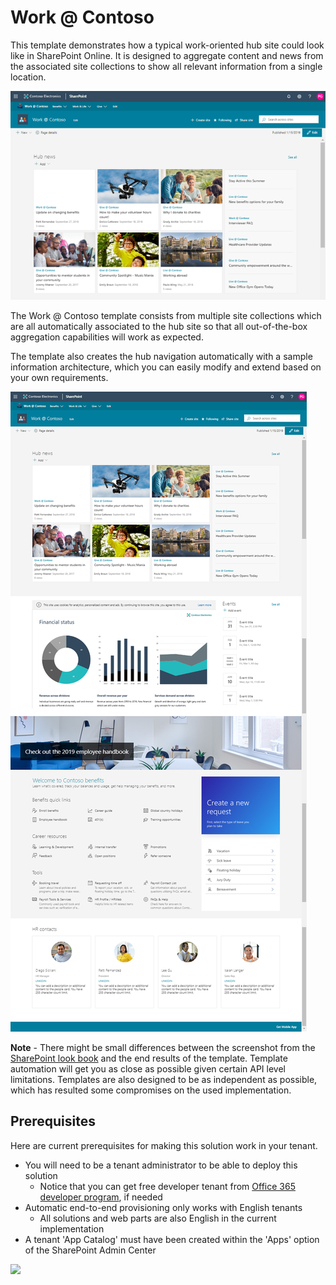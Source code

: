 # Work @ Contoso

This template demonstrates how a typical work-oriented hub site could look like in SharePoint Online. It is designed to aggregate content and news from the associated site collections to show all relevant information from a single location.

![Work at Contoso top pic](./top-work-at-contoso.png)

The Work @ Contoso template consists from multiple site collections which are all automatically associated to the hub site so that all out-of-the-box aggregation capabilities will work as expected.

The template also creates the hub navigation automatically with a sample information architecture, which you can easily modify and extend based on your own requirements.

![Work at Contoso pic](./full-layout-work-at-contoso.png)

**Note** - There might be small differences between the screenshot from the [SharePoint look book](https://spdesign.azurewebsites.net) and the end results of the template. Template automation will get you as close as possible given certain API level limitations. Templates are also designed to be as independent as possible, which has resulted some compromises on the used implementation.

## Prerequisites

Here are current prerequisites for making this solution work in your tenant.

- You will need to be a tenant administrator to be able to deploy this solution
    - Notice that you can get free developer tenant from [Office 365 developer program](https://developer.microsoft.com/en-us/office/dev-program), if needed
- Automatic end-to-end provisioning only works with English tenants
    - All solutions and web parts are also English in the current implementation
- A tenant 'App Catalog' must have been created within the 'Apps' option of the SharePoint Admin Center

<img src="https://telemetry.sharepointpnp.com/sp-dev-provisioning-templates/WorkAtContoso" />